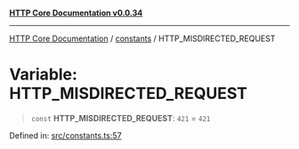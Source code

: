[**HTTP Core Documentation v0.0.34**](../../README.md)

***

[HTTP Core Documentation](../../modules.md) / [constants](../README.md) / HTTP\_MISDIRECTED\_REQUEST

# Variable: HTTP\_MISDIRECTED\_REQUEST

> `const` **HTTP\_MISDIRECTED\_REQUEST**: `421` = `421`

Defined in: [src/constants.ts:57](https://github.com/stonemjs/http-core/blob/424f80742be298e137f118c0e2e80266a8a78f3c/src/constants.ts#L57)
